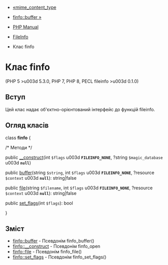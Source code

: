 - [«mime_content_type](function.mime-content-type.md)
- [finfo::buffer »](finfo.buffer.md)

- [PHP Manual](index.md)
- [FileInfo](book.fileinfo.md)
- Клас finfo

# Клас finfo

(PHP 5 \>u003d 5.3.0, PHP 7, PHP 8, PECL fileinfo \>u003d 0.1.0)

## Вступ

Цей клас надає об'єктно-орієнтований інтерфейс до функцій
fileinfo.

## Огляд класів

class **finfo** {

/\* Методи \*/

public [\_\_construct](finfo.construct.md)(int `$flags` u003d
**`FILEINFO_NONE`**, ?string `$magic_database` u003d **`null`**)

public [buffer](finfo.buffer.md)(string `$string`, int `$flags` u003d
**`FILEINFO_NONE`**, ?resource `$context` u003d **`null`**): string\|false

public [file](finfo.file.md)(string `$filename`, int `$flags` u003d
**`FILEINFO_NONE`**, ?resource `$context` u003d **`null`**): string\|false

public [set_flags](finfo.set-flags.md)(int `$flags`): bool

}

## Зміст

- [finfo::buffer](finfo.buffer.md) - Псевдонім finfo_buffer()
- [finfo::\_\_construct](finfo.construct.md) - Псевдонім finfo_open
- [finfo::file](finfo.file.md) - Псевдонім finfo_file()
- [finfo::set_flags](finfo.set-flags.md) - Псевдонім
finfo_set_flags()
